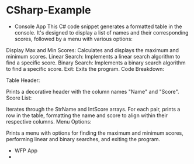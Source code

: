 # CSharp-Example
* Console App
This C# code snippet generates a formatted table in the console. It's designed to display a list of names and their corresponding scores, followed by a menu with various options:

Display Max and Min Scores: Calculates and displays the maximum and minimum scores.
Linear Search: Implements a linear search algorithm to find a specific score.
Binary Search: Implements a binary search algorithm to find a specific score.
Exit: Exits the program.
Code Breakdown:

Table Header:

Prints a decorative header with the column names "Name" and "Score".
Score List:

Iterates through the StrName and IntScore arrays.
For each pair, prints a row in the table, formatting the name and score to align within their respective columns.
Menu Options:

Prints a menu with options for finding the maximum and minimum scores, performing linear and binary searches, and exiting the program.
* WFP App
*

